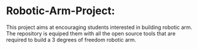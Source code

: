 # Robotic-Arm-Project:

This project aims at encouraging students interested in building robotic arm. The repository is equiped them with all the open 
source tools that are required to build a 3 degrees of freedom robotic arm.

